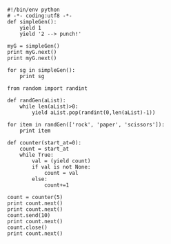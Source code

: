 <pre><code>
#!/bin/env python
# -*- coding:utf8 -*- 
def simpleGen():
    yield 1
    yield '2 --> punch!'

myG = simpleGen()
print myG.next()
print myG.next()

for sg in simpleGen():
    print sg

from random import randint

def randGen(aList):
    while len(aList)>0:
        yield aList.pop(randint(0,len(aList)-1))

for item in randGen(['rock', 'paper', 'scissors']):
    print item

def counter(start_at=0):
    count = start_at
    while True:
        val = (yield count) 
        if val is not None:
            count = val 
        else:
            count+=1

count = counter(5)
print count.next()
print count.next()
count.send(10)
print count.next()
count.close()
print count.next()

</code></pre>
